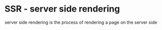 # SSR - server side rendering

server side rendering is the process of rendering a page on the server side